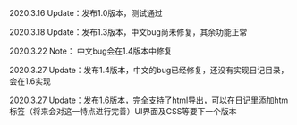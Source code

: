 2020.3.16 Update：发布1.0版本，测试通过

2020.3.18 Update：发布1.3版本，中文bug尚未修复，其余功能正常

2020.3.22 Note： 中文bug会在1.4版本中修复

2020.3.27 Update：发布1.4版本，中文的bug已经修复，还没有实现日记目录，会在1.6实现

2020.3.27 Update：发布1.6版本，完全支持了html导出，可以在日记里添加htm标签（将来会对这一特点进行完善）UI界面及CSS等要下一个版本
